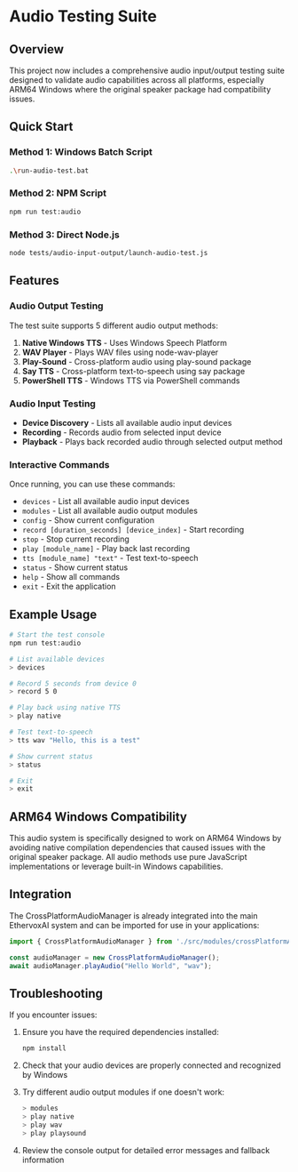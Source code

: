 # Audio Testing Suite

## Overview

This project now includes a comprehensive audio input/output testing suite designed to validate audio capabilities across all platforms, especially ARM64 Windows where the original speaker package had compatibility issues.

## Quick Start

### Method 1: Windows Batch Script
```bash
.\run-audio-test.bat
```

### Method 2: NPM Script
```bash
npm run test:audio
```

### Method 3: Direct Node.js
```bash
node tests/audio-input-output/launch-audio-test.js
```

## Features

### Audio Output Testing
The test suite supports 5 different audio output methods:
1. **Native Windows TTS** - Uses Windows Speech Platform
2. **WAV Player** - Plays WAV files using node-wav-player
3. **Play-Sound** - Cross-platform audio using play-sound package
4. **Say TTS** - Cross-platform text-to-speech using say package
5. **PowerShell TTS** - Windows TTS via PowerShell commands

### Audio Input Testing
- **Device Discovery** - Lists all available audio input devices
- **Recording** - Records audio from selected input device
- **Playback** - Plays back recorded audio through selected output method

### Interactive Commands

Once running, you can use these commands:

- `devices` - List all available audio input devices
- `modules` - List all available audio output modules
- `config` - Show current configuration
- `record [duration_seconds] [device_index]` - Start recording
- `stop` - Stop current recording
- `play [module_name]` - Play back last recording
- `tts [module_name] "text"` - Test text-to-speech
- `status` - Show current status
- `help` - Show all commands
- `exit` - Exit the application

## Example Usage

```bash
# Start the test console
npm run test:audio

# List available devices
> devices

# Record 5 seconds from device 0
> record 5 0

# Play back using native TTS
> play native

# Test text-to-speech
> tts wav "Hello, this is a test"

# Show current status
> status

# Exit
> exit
```

## ARM64 Windows Compatibility

This audio system is specifically designed to work on ARM64 Windows by avoiding native compilation dependencies that caused issues with the original speaker package. All audio methods use pure JavaScript implementations or leverage built-in Windows capabilities.

## Integration

The CrossPlatformAudioManager is already integrated into the main EthervoxAI system and can be imported for use in your applications:

```typescript
import { CrossPlatformAudioManager } from './src/modules/crossPlatformAudio';

const audioManager = new CrossPlatformAudioManager();
await audioManager.playAudio("Hello World", "wav");
```

## Troubleshooting

If you encounter issues:

1. Ensure you have the required dependencies installed:
   ```bash
   npm install
   ```

2. Check that your audio devices are properly connected and recognized by Windows

3. Try different audio output modules if one doesn't work:
   ```bash
   > modules
   > play native
   > play wav
   > play playsound
   ```

4. Review the console output for detailed error messages and fallback information

